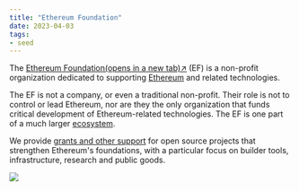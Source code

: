 ```yaml
---
title: "Ethereum Foundation"
date: 2023-04-03
tags:
- seed
---
```


The [Ethereum Foundation(opens in a new tab)↗](http://ethereum.foundation/) (EF) is a non-profit organization dedicated to supporting [Ethereum](https://ethereum.org/en/what-is-ethereum/) and related technologies.

The EF is not a company, or even a traditional non-profit. Their role is not to control or lead Ethereum, nor are they the only organization that funds critical development of Ethereum-related technologies. The EF is one part of a much larger [ecosystem](https://ethereum.org/en/community/).

We provide [grants and other support](https://esp.ethereum.foundation/about) for open source projects that strengthen Ethereum's foundations, with a particular focus on builder tools, infrastructure, research and public goods.

![](/images/Pasted%20image%2020230403145654.png)